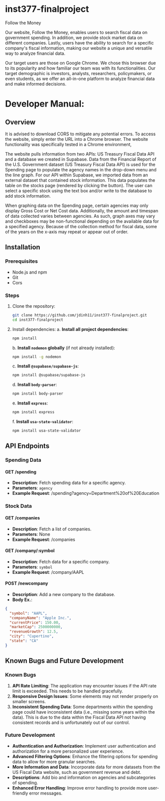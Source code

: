 # inst377-finalproject

Follow the Money

Our website, Follow the Money, enables users to search fiscal data on 
government spending. In addition, we provide stock market data on different 
companies. Lastly, users have the ability to search for a specific company's 
fiscal information, making our website a unique and versatile way to analyze 
financial data.

Our target users are those on Google Chrome. We chose this browser due to its
popularity and how familiar our team was with its functionalities. Our target 
demographic is investors, analysts, researchers, policymakers, or even students, 
as we offer an all-in-one platform to analyze financial data and make informed
decisions.

# Developer Manual:
## Overview
It is advised to download CORS to mitigate any potential errors. To access the website, simply enter the URL into a Chrome browser. The website functionality was specifically tested in a Chrome environment, 

The website pulls information from two APIs: US Treasury Fiscal Data API and a database we created in Supabase. Data from the Financial Report of the U.S. Government dataset (US Treasury Fiscal Data API) is used for the Spending page to populate the agency names in the drop-down menu and the line graph. For our API within Supabase, we imported data from an external dataset that contained stock information. This data populates the table on the stocks page (rendered by clicking the button). The user can select a specific stock using the text box and/or write to the database to add stock information. 

When graphing data on the Spending page, certain agencies may only display Gross Cost or Net Cost data. Additionally, the amount and timespan of data collected varies between agencies. As such, graph axes may vary and checkboxes may be non-functional depending on the available data for a specified agency. Because of the collection method for fiscal 
data, some of the years on the x-axis may repeat or appear out of order. 



## Installation

### Prerequisites
- Node.js and npm
- Git
- Cors

### Steps
1. Clone the repository:
    ```sh
    git clone https://github.com/jdinh11/inst377-finalproject.git
    cd inst377-finalproject
    ```

2. Install dependencies:
        a. **Install all project dependencies**:
    ```sh
    npm install
    ```

    b. **Install `nodemon` globally** (if not already installed):
    ```sh
    npm install -g nodemon
    ```

    c. **Install `@supabase/supabase-js`**:
    ```sh
    npm install @supabase/supabase-js
    ```

    d. **Install `body-parser`**:
    ```sh
    npm install body-parser
    ```

    e. **Install `express`**:
    ```sh
    npm install express
    ```

    f. **Install `usa-state-validator`**:
    ```sh
    npm install usa-state-validator
    ```
## API Endpoints

### Spending Data
#### GET /spending
- **Description**: Fetch spending data for a specific agency.
- **Parameters**: `agency`
- **Example Request**: /spending?agency=Department%20of%20Education

### Stock Data
#### GET /companies
- **Description**: Fetch a list of companies.
- **Parameters**: None
- **Example Request**: /companies

#### GET /company/:symbol
- **Description**: Fetch data for a specific company.
- **Parameters**: `symbol`
- **Example Request**: /company/AAPL

#### POST /newcompany
- **Description**: Add a new company to the database.
- **Body Ex.**:
```json
{
  "symbol": "AAPL",
  "companyName": "Apple Inc.",
  "currentPrice": 150.00,
  "marketCap": 2500000000,
  "revenueGrowth": 12.5,
  "city": "Cupertino",
  "state": "CA"
}
```
## Known Bugs and Future Development
### Known Bugs
1. **API Rate Limiting**: The application may encounter issues if the API rate limit is exceeded. This needs to be handled gracefully.
2. **Responsive Design Issues**: Some elements may not render properly on smaller screens.
3. **Inconsistent Spending Data**: Some departments within the spending page could have inconsistent data (i.e., missing some years within the data). This is due to the data within the Fiscal Data API not having consistent records and is unfortunately out of our control. 

### Future Development
- **Authentication and Authorization**: Implement user authentication and authorization for a more personalized user experience.
- **Advanced Filtering Options**: Enhance the filtering options for spending data to allow for more granular searches.
- **More Information and Data**: Incorporate data for more datasets from the US Fiscal Data website, such as government revenue and debt.
- **Descriptions**: Add bio and information on agencies and subcategories of spending.
- **Enhanced Error Handling**: Improve error handling to provide more user-friendly error messages.







